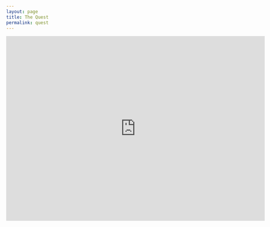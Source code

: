```yaml
---
layout: page
title: The Quest
permalink: quest
---
```

<iframe id="quest" src="https://drive.google.com/file/d/1DJ-7C0Y0VSulfrtmUPGEWCPwUCxJyhzC/preview" width="700" height="500" allow="autoplay" frameborder="0"></iframe>
<script>
(function() {
  var quest = document.getElementById('quest');
  var questParent = quest.parentElement;
  quest.width = questParent.clientWidth;
  quest.height = questParent.clientHeight;
})();
</script>
